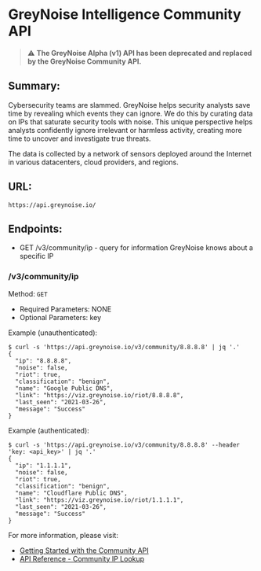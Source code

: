 # GreyNoise Intelligence Community API

> :warning: **The GreyNoise Alpha (v1) API has been deprecated and replaced by the GreyNoise Community API.**

## Summary:

Cybersecurity teams are slammed. GreyNoise helps security analysts save time by revealing which events they can 
ignore. We do this by curating data on IPs that saturate security tools with noise. This unique perspective 
helps analysts confidently ignore irrelevant or harmless activity, creating more time to uncover and investigate true 
threats. 

The data is collected by a network of sensors deployed around the Internet in various datacenters, cloud providers, 
and regions.

## URL: 

```
https://api.greynoise.io/
```

## Endpoints:

* GET /v3/community/ip - query for information GreyNoise knows about a specific IP

### /v3/community/ip

Method: `GET`

- Required Parameters: NONE
- Optional Parameters: key

Example (unauthenticated):
```
$ curl -s 'https://api.greynoise.io/v3/community/8.8.8.8' | jq '.'
{
  "ip": "8.8.8.8",
  "noise": false,
  "riot": true,
  "classification": "benign",
  "name": "Google Public DNS",
  "link": "https://viz.greynoise.io/riot/8.8.8.8",
  "last_seen": "2021-03-26",
  "message": "Success"
}
```

Example (authenticated):
```
$ curl -s 'https://api.greynoise.io/v3/community/8.8.8.8' --header 'key: <api_key>' | jq '.'
{
  "ip": "1.1.1.1",
  "noise": false,
  "riot": true,
  "classification": "benign",
  "name": "Cloudflare Public DNS",
  "link": "https://viz.greynoise.io/riot/1.1.1.1",
  "last_seen": "2021-03-26",
  "message": "Success"
}
```


For more information, please visit:

- [Getting Started with the Community API](https://developer.greynoise.io/docs/using-the-greynoise-community-api)
- [API Reference - Community IP Lookup](https://developer.greynoise.io/reference/community-api#get_v3-community-ip)
